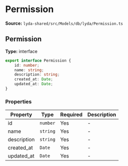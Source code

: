 # Permission

**Source:** `lyda-shared/src/Models/db/lyda/Permission.ts`

## Permission

**Type:** interface

```typescript
export interface Permission {
    id: number;
    name: string;
    description: string;
    created_at: Date;
    updated_at: Date;
}
```

### Properties

| Property | Type | Required | Description |
|----------|------|----------|-------------|
| id | `number` | Yes | - |
| name | `string` | Yes | - |
| description | `string` | Yes | - |
| created_at | `D​a​t​e` | Yes | - |
| updated_at | `D​a​t​e` | Yes | - |

